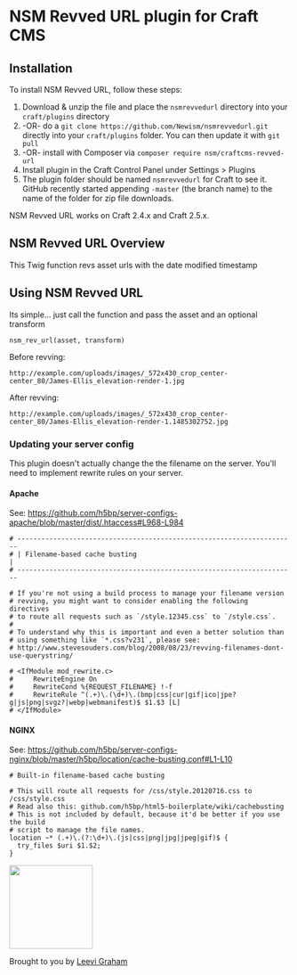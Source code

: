 # NSM Revved URL plugin for Craft CMS

## Installation

To install NSM Revved URL, follow these steps:

1. Download & unzip the file and place the `nsmrevvedurl` directory into your `craft/plugins` directory
2.  -OR- do a `git clone https://github.com/Newism/nsmrevvedurl.git` directly into your `craft/plugins` folder.  You can then update it with `git pull`
3.  -OR- install with Composer via `composer require nsm/craftcms-revved-url`
4. Install plugin in the Craft Control Panel under Settings > Plugins
5. The plugin folder should be named `nsmrevvedurl` for Craft to see it.  GitHub recently started appending `-master` (the branch name) to the name of the folder for zip file downloads.

NSM Revved URL works on Craft 2.4.x and Craft 2.5.x.

## NSM Revved URL Overview

This Twig function revs asset urls with the date modified timestamp

## Using NSM Revved URL

Its simple… just call the function and pass the asset and an optional transform

    nsm_rev_url(asset, transform)

Before revving:

    http://example.com/uploads/images/_572x430_crop_center-center_80/James-Ellis_elevation-render-1.jpg

After revving:

    http://example.com/uploads/images/_572x430_crop_center-center_80/James-Ellis_elevation-render-1.1485302752.jpg

### Updating your server config

This plugin doesn't actually change the the filename on the server. You'll need to implement rewrite rules on your server.

#### Apache

See: https://github.com/h5bp/server-configs-apache/blob/master/dist/.htaccess#L968-L984

    # ----------------------------------------------------------------------
    # | Filename-based cache busting                                       |
    # ----------------------------------------------------------------------

    # If you're not using a build process to manage your filename version
    # revving, you might want to consider enabling the following directives
    # to route all requests such as `/style.12345.css` to `/style.css`.
    #
    # To understand why this is important and even a better solution than
    # using something like `*.css?v231`, please see:
    # http://www.stevesouders.com/blog/2008/08/23/revving-filenames-dont-use-querystring/

    # <IfModule mod_rewrite.c>
    #     RewriteEngine On
    #     RewriteCond %{REQUEST_FILENAME} !-f
    #     RewriteRule ^(.+)\.(\d+)\.(bmp|css|cur|gif|ico|jpe?g|js|png|svgz?|webp|webmanifest)$ $1.$3 [L]
    # </IfModule>
    
#### NGINX

See: https://github.com/h5bp/server-configs-nginx/blob/master/h5bp/location/cache-busting.conf#L1-L10

    # Built-in filename-based cache busting

    # This will route all requests for /css/style.20120716.css to /css/style.css
    # Read also this: github.com/h5bp/html5-boilerplate/wiki/cachebusting
    # This is not included by default, because it'd be better if you use the build
    # script to manage the file names.
    location ~* (.+)\.(?:\d+)\.(js|css|png|jpg|jpeg|gif)$ {
      try_files $uri $1.$2;
    }



[<img src="http://newism.com.au/uploads/content/newism-logo.png" width="150px" />](http://newism.com.au/)

Brought to you by [Leevi Graham](http://newism.com.au)
